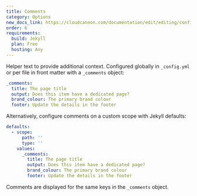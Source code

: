 ```yaml
---
title: Comments
category: Options
new_docs_link: https://cloudcannon.com/documentation/edit/editing/configuration/#comments
order: 6
requirements:
  build: Jekyll
  plan: Free
  hosting: Any
---
```


Helper text to provide additional context. Configured globally in `_config.yml` or per file in front matter with a `_comments` object:

~~~yaml
_comments:
  title: The page title
  output: Does this item have a dedicated page?
  brand_colour: The primary brand colour
  footer: Update the details in the footer
~~~

Alternatively, configure comments on a custom scope with Jekyll defaults:

~~~yaml
defaults:
  - scope:
      path: ''
      type: ''
    values:
      _comments:
        title: The page title
        output: Does this item have a dedicated page?
        brand_colour: The primary brand colour
        footer: Update the details in the footer
~~~

Comments are displayed for the same keys in the `_comments` object.
